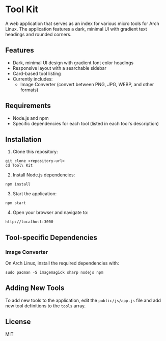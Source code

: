 # Tool Kit

A web application that serves as an index for various micro tools for Arch Linux. The application features a dark, minimal UI with gradient text headings and rounded corners.

## Features

- Dark, minimal UI design with gradient font color headings
- Responsive layout with a searchable sidebar
- Card-based tool listing
- Currently includes:
  - Image Converter (convert between PNG, JPG, WEBP, and other formats)

## Requirements

- Node.js and npm
- Specific dependencies for each tool (listed in each tool's description)

## Installation

1. Clone this repository:
```
git clone <repository-url>
cd Tool\ Kit
```

2. Install Node.js dependencies:
```
npm install
```

3. Start the application:
```
npm start
```

4. Open your browser and navigate to:
```
http://localhost:3000
```

## Tool-specific Dependencies

### Image Converter
On Arch Linux, install the required dependencies with:
```
sudo pacman -S imagemagick sharp nodejs npm
```

## Adding New Tools

To add new tools to the application, edit the `public/js/app.js` file and add new tool definitions to the `tools` array.

## License

MIT
